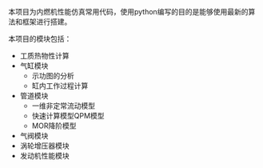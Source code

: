 本项目为内燃机性能仿真常用代码，使用python编写的目的是能够使用最新的算法和框架进行搭建。

本项目的模块包括：
- 工质热物性计算
- 气缸模块
  - 示功图的分析
  - 缸内工作过程计算
- 管道模块
  - 一维非定常流动模型
  - 快速计算模型QPM模型
  - MOR降阶模型
- 气阀模块
- 涡轮增压器模块
- 发动机性能模块

